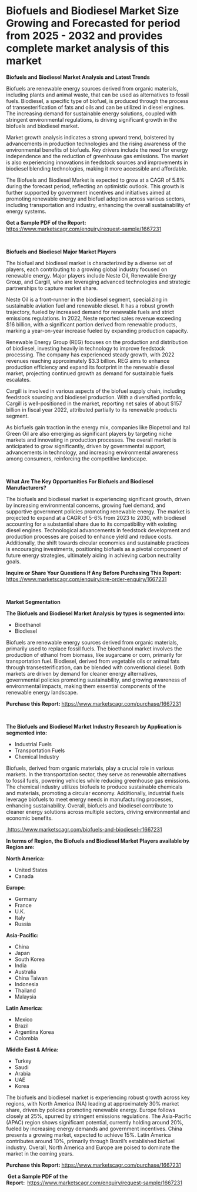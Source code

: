 <p><h1>Biofuels and Biodiesel Market Size Growing and Forecasted for period from 2025 - 2032 and provides complete market analysis of this market</h1></p><p><strong>Biofuels and Biodiesel Market Analysis and Latest Trends</strong></p>
<p><p>Biofuels are renewable energy sources derived from organic materials, including plants and animal waste, that can be used as alternatives to fossil fuels. Biodiesel, a specific type of biofuel, is produced through the process of transesterification of fats and oils and can be utilized in diesel engines. The increasing demand for sustainable energy solutions, coupled with stringent environmental regulations, is driving significant growth in the biofuels and biodiesel market. </p><p>Market growth analysis indicates a strong upward trend, bolstered by advancements in production technologies and the rising awareness of the environmental benefits of biofuels. Key drivers include the need for energy independence and the reduction of greenhouse gas emissions. The market is also experiencing innovations in feedstock sources and improvements in biodiesel blending technologies, making it more accessible and affordable. </p><p>The Biofuels and Biodiesel Market is expected to grow at a CAGR of 5.8% during the forecast period, reflecting an optimistic outlook. This growth is further supported by government incentives and initiatives aimed at promoting renewable energy and biofuel adoption across various sectors, including transportation and industry, enhancing the overall sustainability of energy systems.</p></p>
<p><strong>Get a Sample PDF of the Report:&nbsp;</strong> <a href="https://www.marketscagr.com/enquiry/request-sample/1667231?utm_campaign=3037&utm_medium=2&utm_source=Github&utm_content=ia&utm_term=17042025&utm_id=biofuels-and-biodiesel">https://www.marketscagr.com/enquiry/request-sample/1667231</a></p>
<p>&nbsp;</p>
<p><strong>Biofuels and Biodiesel Major Market Players</strong></p>
<p><p>The biofuel and biodiesel market is characterized by a diverse set of players, each contributing to a growing global industry focused on renewable energy. Major players include Neste Oil, Renewable Energy Group, and Cargill, who are leveraging advanced technologies and strategic partnerships to capture market share.</p><p>Neste Oil is a front-runner in the biodiesel segment, specializing in sustainable aviation fuel and renewable diesel. It has a robust growth trajectory, fueled by increased demand for renewable fuels and strict emissions regulations. In 2022, Neste reported sales revenue exceeding $16 billion, with a significant portion derived from renewable products, marking a year-on-year increase fueled by expanding production capacity.</p><p>Renewable Energy Group (REG) focuses on the production and distribution of biodiesel, investing heavily in technology to improve feedstock processing. The company has experienced steady growth, with 2022 revenues reaching approximately $3.3 billion. REG aims to enhance production efficiency and expand its footprint in the renewable diesel market, projecting continued growth as demand for sustainable fuels escalates.</p><p>Cargill is involved in various aspects of the biofuel supply chain, including feedstock sourcing and biodiesel production. With a diversified portfolio, Cargill is well-positioned in the market, reporting net sales of about $157 billion in fiscal year 2022, attributed partially to its renewable products segment.</p><p>As biofuels gain traction in the energy mix, companies like Biopetrol and Ital Green Oil are also emerging as significant players by targeting niche markets and innovating in production processes. The overall market is anticipated to grow significantly, driven by governmental support, advancements in technology, and increasing environmental awareness among consumers, reinforcing the competitive landscape.</p></p>
<p>&nbsp;</p>
<p><strong>What Are The Key Opportunities For Biofuels and Biodiesel Manufacturers?</strong></p>
<p><p>The biofuels and biodiesel market is experiencing significant growth, driven by increasing environmental concerns, growing fuel demand, and supportive government policies promoting renewable energy. The market is projected to expand at a CAGR of 5-6% from 2023 to 2030, with biodiesel accounting for a substantial share due to its compatibility with existing diesel engines. Technological advancements in feedstock development and production processes are poised to enhance yield and reduce costs. Additionally, the shift towards circular economies and sustainable practices is encouraging investments, positioning biofuels as a pivotal component of future energy strategies, ultimately aiding in achieving carbon neutrality goals.</p></p>
<p><strong>Inquire or Share Your Questions If Any Before Purchasing This Report:</strong> <a href="https://www.marketscagr.com/enquiry/pre-order-enquiry/1667231?utm_campaign=3037&utm_medium=2&utm_source=Github&utm_content=ia&utm_term=17042025&utm_id=biofuels-and-biodiesel">https://www.marketscagr.com/enquiry/pre-order-enquiry/1667231</a></p>
<p>&nbsp;</p>
<p><strong>Market Segmentation</strong></p>
<p><strong>The Biofuels and Biodiesel Market Analysis by types is segmented into:</strong></p>
<p><ul><li>Bioethanol</li><li>Biodiesel</li></ul></p>
<p><p>Biofuels are renewable energy sources derived from organic materials, primarily used to replace fossil fuels. The bioethanol market involves the production of ethanol from biomass, like sugarcane or corn, primarily for transportation fuel. Biodiesel, derived from vegetable oils or animal fats through transesterification, can be blended with conventional diesel. Both markets are driven by demand for cleaner energy alternatives, governmental policies promoting sustainability, and growing awareness of environmental impacts, making them essential components of the renewable energy landscape.</p></p>
<p><strong>Purchase this Report:&nbsp;</strong><a href="https://www.marketscagr.com/purchase/1667231?utm_campaign=3037&utm_medium=2&utm_source=Github&utm_content=ia&utm_term=17042025&utm_id=biofuels-and-biodiesel">https://www.marketscagr.com/purchase/1667231</a></p>
<p>&nbsp;</p>
<p><strong>The Biofuels and Biodiesel Market Industry Research by Application is segmented into:</strong></p>
<p><ul><li>Industrial Fuels</li><li>Transportation Fuels</li><li>Chemical Industry</li></ul></p>
<p><p>Biofuels, derived from organic materials, play a crucial role in various markets. In the transportation sector, they serve as renewable alternatives to fossil fuels, powering vehicles while reducing greenhouse gas emissions. The chemical industry utilizes biofuels to produce sustainable chemicals and materials, promoting a circular economy. Additionally, industrial fuels leverage biofuels to meet energy needs in manufacturing processes, enhancing sustainability. Overall, biofuels and biodiesel contribute to cleaner energy solutions across multiple sectors, driving environmental and economic benefits.</p></p>
<p><a href="https://www.marketscagr.com/biofuels-and-biodiesel-r1667231?utm_campaign=3037&utm_medium=2&utm_source=Github&utm_content=ia&utm_term=17042025&utm_id=biofuels-and-biodiesel">&nbsp;https://www.marketscagr.com/biofuels-and-biodiesel-r1667231</a></p>
<p><strong>In terms of Region, the Biofuels and Biodiesel Market Players available by Region are:</strong></p>
<p>
    <p> <strong> North America: </strong>
        <ul>
            <li>United States</li>
            <li>Canada</li>
        </ul>
        </p> 
    <p> <strong> Europe: </strong>
        <ul>
            <li>Germany</li>
            <li>France</li>
            <li>U.K.</li>
            <li>Italy</li>
            <li>Russia</li>
        </ul>
        </p> 
    <p> <strong> Asia-Pacific: </strong>
        <ul>
            <li>China</li>
            <li>Japan</li>
            <li>South Korea</li>
            <li>India</li>
            <li>Australia</li>
            <li>China Taiwan</li>
            <li>Indonesia</li>
            <li>Thailand</li>
            <li>Malaysia</li>
        </ul>
        </p> 
    <p> <strong> Latin America: </strong>
        <ul>
            <li>Mexico</li>
            <li>Brazil</li>
            <li>Argentina Korea</li>
            <li>Colombia</li>
        </ul>
        </p> 
    <p> <strong> Middle East & Africa: </strong>
        <ul>
            <li>Turkey</li>
            <li>Saudi</li>
            <li>Arabia</li>
            <li>UAE</li>
            <li>Korea</li>
        </ul>
    </p>
    </p>
<p><p>The biofuels and biodiesel market is experiencing robust growth across key regions, with North America (NA) leading at approximately 30% market share, driven by policies promoting renewable energy. Europe follows closely at 25%, spurred by stringent emissions regulations. The Asia-Pacific (APAC) region shows significant potential, currently holding around 20%, fueled by increasing energy demands and government incentives. China presents a growing market, expected to achieve 15%. Latin America contributes around 10%, primarily through Brazil’s established biofuel industry. Overall, North America and Europe are poised to dominate the market in the coming years.</p></p>
<p><strong>Purchase this Report: </strong><a href="https://www.marketscagr.com/purchase/1667231?utm_campaign=3037&utm_medium=2&utm_source=Github&utm_content=ia&utm_term=17042025&utm_id=biofuels-and-biodiesel">https://www.marketscagr.com/purchase/1667231</a></p>
<p>&nbsp;<strong>Get a Sample PDF of the Report:&nbsp;&nbsp;</strong><a href="https://www.marketscagr.com/enquiry/request-sample/1667231?utm_campaign=3037&utm_medium=2&utm_source=Github&utm_content=ia&utm_term=17042025&utm_id=biofuels-and-biodiesel">https://www.marketscagr.com/enquiry/request-sample/1667231</a></p>
<p><strong></strong></p>
<p><p></p><p></p><p></p></p>